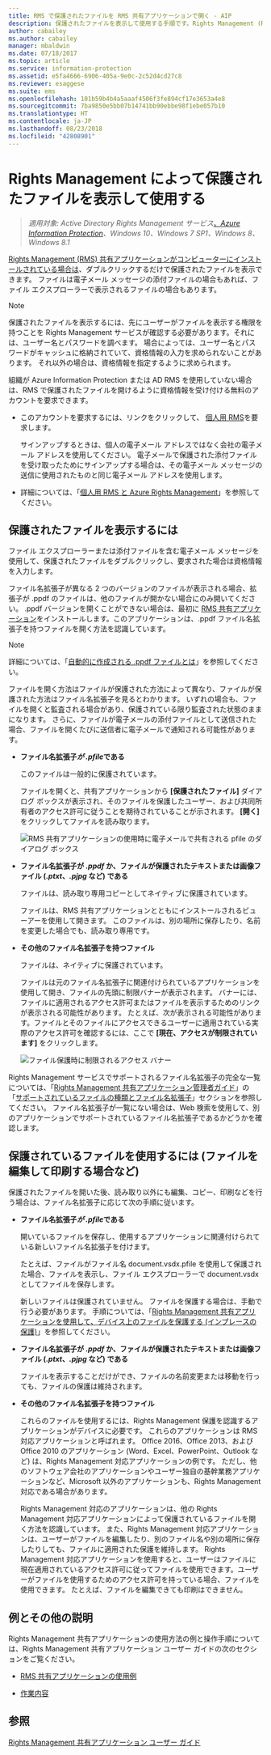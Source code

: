 ```yaml
---
title: RMS で保護されたファイルを RMS 共有アプリケーションで開く - AIP
description: 保護されたファイルを表示して使用する手順です。Rights Management (RMS) 共有アプリケーションがインストールされている必要があります。
author: cabailey
ms.author: cabailey
manager: mbaldwin
ms.date: 07/18/2017
ms.topic: article
ms.service: information-protection
ms.assetid: e5fa4666-6906-405a-9e0c-2c52d4cd27c8
ms.reviewer: esaggese
ms.suite: ems
ms.openlocfilehash: 101b59b4b4a5aaaf4506f3fe894cf17e3653a4e8
ms.sourcegitcommit: 7ba9850e5bb07b14741bb90ebbe98f1ebe057b10
ms.translationtype: HT
ms.contentlocale: ja-JP
ms.lasthandoff: 08/23/2018
ms.locfileid: "42808901"
---
```

# <a name="view-and-use-files-that-have-been-protected-by-rights-management"></a>Rights Management によって保護されたファイルを表示して使用する

>*適用対象: Active Directory Rights Management サービス[、Azure Information Protection](https://azure.microsoft.com/pricing/details/information-protection)、Windows 10、Windows 7 SP1、Windows 8、Windows 8.1*

[Rights Management (RMS) 共有アプリケーションがコンピューターにインストールされている場合は](install-sharing-app.md)、ダブルクリックするだけで保護されたファイルを表示できます。 ファイルは電子メール メッセージの添付ファイルの場合もあれば、ファイル エクスプローラーで表示されるファイルの場合もあります。

> [!NOTE]
> 保護されたファイルを表示するには、先にユーザーがファイルを表示する権限を持つことを Rights Management サービスが確認する必要があります。それには、ユーザー名とパスワードを調べます。 場合によっては、ユーザー名とパスワードがキャッシュに格納されていて、資格情報の入力を求められないことがあります。 それ以外の場合は、資格情報を指定するように求められます。
>
> 組織が Azure Information Protection または AD RMS を使用していない場合は、RMS で保護されたファイルを開けるように資格情報を受け付ける無料のアカウントを要求できます。
>
> -   このアカウントを要求するには、リンクをクリックして、 [個人用 RMS](http://go.microsoft.com/fwlink/?LinkId=309469)を要求します。
>
>     サインアップするときは、個人の電子メール アドレスではなく会社の電子メール アドレスを使用してください。 電子メールで保護された添付ファイルを受け取ったためにサインアップする場合は、その電子メール メッセージの送信に使用されたものと同じ電子メール アドレスを使用します。
> -   詳細については、「[個人用 RMS と Azure Rights Management](../rms-for-individuals.md)」を参照してください。

## <a name="to-view-a-protected-file"></a>保護されたファイルを表示するには
ファイル エクスプローラーまたは添付ファイルを含む電子メール メッセージを使用して、保護されたファイルをダブルクリックし、要求された場合は資格情報を入力します。

ファイル名拡張子が異なる 2 つのバージョンのファイルが表示される場合、拡張子が .ppdf のファイルは、他のファイルが開かない場合にのみ開いてください。 .ppdf バージョンを開くことができない場合は、最初に [RMS 共有アプリケーション](install-sharing-app.md)をインストールします。このアプリケーションは、.ppdf ファイル名拡張子を持つファイルを開く方法を認識しています。

> [!NOTE]
> 詳細については、「[自動的に作成される .ppdf ファイルとは](sharing-app-dialog-box.md#whats-the-ppdf-file-thats-automatically-created)」を参照してください。

ファイルを開く方法はファイルが保護された方法によって異なり、ファイルが保護された方法はファイル名拡張子を見るとわかります。 いずれの場合も、ファイルを開くと監査される場合があり、保護されている限り監査された状態のままになります。 さらに、ファイルが電子メールの添付ファイルとして送信された場合、ファイルを開くたびに送信者に電子メールで通知される可能性があります。

- **ファイル名拡張子*が .pfile*である**

    このファイルは一般的に保護されています。

    ファイルを開くと、共有アプリケーションから **[保護されたファイル]** ダイアログ ボックスが表示され、そのファイルを保護したユーザー、および共同所有者のアクセス許可に従うことを期待されていることが示されます。 **[開く]** をクリックしてファイルを読み取ります。

    ![RMS 共有アプリケーションの使用時に電子メールで共有される pfile のダイアログ ボックス](../media/ADRMS_MSRMSApp_PfilePermission.png)

- **ファイル名拡張子が *.ppdf* か、ファイルが保護されたテキストまたは画像ファイル (*.ptxt*、*.pjpg* など) である**

    ファイルは、読み取り専用コピーとしてネイティブに保護されています。

    ファイルは、RMS 共有アプリケーションとともにインストールされるビューアーを使用して開きます。 このファイルは、別の場所に保存したり、名前を変更した場合でも、読み取り専用です。

- **その他のファイル名拡張子を持つファイル**

    ファイルは、ネイティブに保護されています。

    ファイルは元のファイル名拡張子に関連付けられているアプリケーションを使用して開き、ファイルの先頭に制限バナーが表示されます。 バナーには、ファイルに適用されるアクセス許可またはファイルを表示するためのリンクが表示される可能性があります。 たとえば、次が表示される可能性があります。ファイルとそのファイルにアクセスできるユーザーに適用されている実際のアクセス許可を確認するには、ここで **[現在、アクセスが制限されています]** をクリックします。

    ![ファイル保護時に制限されるアクセス バナー](../media/ADRMS_MSRMSApp_RestrictedAccess.png)



Rights Management サービスでサポートされるファイル名拡張子の完全な一覧については、「[Rights Management 共有アプリケーション管理者ガイド](sharing-app-admin-guide.md)」の「[サポートされているファイルの種類とファイル名拡張子](sharing-app-admin-guide-technical.md#supported-file-types-and-file-name-extensions)」セクションを参照してください。 ファイル名拡張子が一覧にない場合は、Web 検索を使用して、別のアプリケーションでサポートされているファイル名拡張子であるかどうかを確認します。

## <a name="to-use-files-that-have-been-protected-for-example-edit-and-print-the-file"></a>保護されているファイルを使用するには (ファイルを編集して印刷する場合など)
保護されたファイルを開いた後、読み取り以外にも編集、コピー、印刷などを行う場合は、ファイル名拡張子に応じて次の手順に従います。

- **ファイル名拡張子*が .pfile*である**

    開いているファイルを保存し、使用するアプリケーションに関連付けられている新しいファイル名拡張子を付けます。

    たとえば、ファイルがファイル名 document.vsdx.pfile を使用して保護された場合、ファイルを表示し、ファイル エクスプローラーで document.vsdx としてファイルを保存します。

    新しいファイルは保護されていません。 ファイルを保護する場合は、手動で行う必要があります。 手順については、「[Rights Management 共有アプリケーションを使用して、デバイス上のファイルを保護する (インプレースの保護)](sharing-app-protect-in-place.md)」を参照してください。

- **ファイル名拡張子が *.ppdf* か、ファイルが保護されたテキストまたは画像ファイル (*.ptxt*、*.pjpg* など) である**

    ファイルを表示することだけができ、ファイルの名前変更または移動を行っても、ファイルの保護は維持されます。

- **その他のファイル名拡張子を持つファイル**

    これらのファイルを使用するには、Rights Management 保護を認識するアプリケーションがデバイスに必要です。 これらのアプリケーションは RMS 対応アプリケーションと呼ばれます。 Office 2016、Office 2013、および Office 2010 のアプリケーション (Word、Excel、PowerPoint、Outlook など) は、Rights Management 対応アプリケーションの例です。 ただし、他のソフトウェア会社のアプリケーションやユーザー独自の基幹業務アプリケーションなど、Microsoft 以外のアプリケーションも、Rights Management 対応である場合があります。

    Rights Management 対応のアプリケーションは、他の Rights Management 対応アプリケーションによって保護されているファイルを開く方法を認識しています。 また、Rights Management 対応アプリケーションは、ユーザーがファイルを編集したり、別のファイル名や別の場所に保存したりしても、ファイルに適用された保護を維持します。 Rights Management 対応アプリケーションを使用すると、ユーザーはファイルに現在適用されているアクセス許可に従ってファイルを使用できます。ユーザーがファイルを使用するためのアクセス許可を持っている場合、ファイルを使用できます。 たとえば、ファイルを編集できても印刷はできません。


## <a name="examples-and-other-instructions"></a>例とその他の説明
Rights Management 共有アプリケーションの使用方法の例と操作手順については、Rights Management 共有アプリケーション ユーザー ガイドの次のセクションをご覧ください。

-   [RMS 共有アプリケーションの使用例](sharing-app-user-guide.md#examples-for-using-the-rms-sharing-application)

-   [作業内容](sharing-app-user-guide.md#what-do-you-want-to-do)

## <a name="see-also"></a>参照
[Rights Management 共有アプリケーション ユーザー ガイド](sharing-app-user-guide.md)
